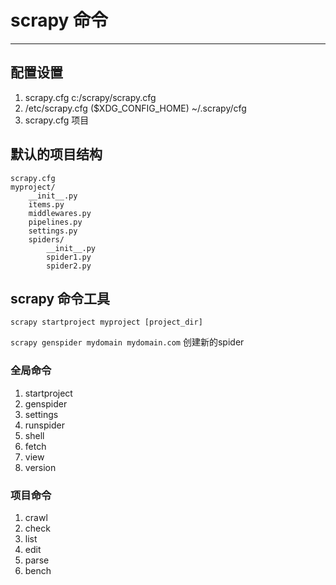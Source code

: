 # scrapy  命令
---

## 配置设置
1. scrapy.cfg  c:/scrapy/scrapy.cfg
2. /etc/scrapy.cfg  ($XDG_CONFIG_HOME)   ~/.scrapy/cfg
3. scrapy.cfg 项目

## 默认的项目结构
```
scrapy.cfg
myproject/
    __init__.py
    items.py
    middlewares.py
    pipelines.py
    settings.py
    spiders/
        __init__.py
        spider1.py
        spider2.py
```

## scrapy 命令工具
`scrapy startproject myproject [project_dir]`

`scrapy genspider mydomain mydomain.com` 创建新的spider

### 全局命令
1. startproject
2. genspider
3. settings
4. runspider
5. shell
6. fetch
7. view
8. version

### 项目命令
1. crawl
2. check
3. list
4. edit
5. parse
6. bench
